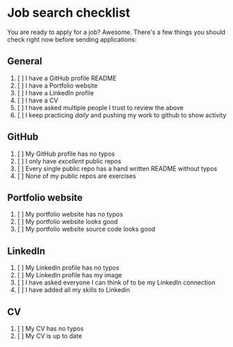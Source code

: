 # Job search checklist

You are ready to apply for a job? Awesome. There's a few things you should check right now before sending applications:

## General

1. [ ] I have a GitHub profile README
2. [ ] I have a Portfolio website
3. [ ] I have a LinkedIn profile
4. [ ] I have a CV
5. [ ] I have asked multiple people I trust to review the above
6. [ ] I keep practicing _daily_ and pushing my work to github to show activity

## GitHub

1. [ ] My GitHub profile has no typos
2. [ ] I only have *excellent* public repos
3. [ ] Every single public repo has a hand written README without typos
4. [ ] None of my public repos are exercises

## Portfolio website

1. [ ] My portfolio website has no typos
2. [ ] My portfolio website looks good
3. [ ] My portfolio website source code looks good

## LinkedIn

1. [ ] My LinkedIn profile has no typos
2. [ ] My LinkedIn profile has my image
3. [ ] I have asked everyone I can think of to be my LinkedIn connection
4. [ ] I have added all my skills to Linkedin

## CV

1. [ ] My CV has no typos
2. [ ] My CV is up to date
